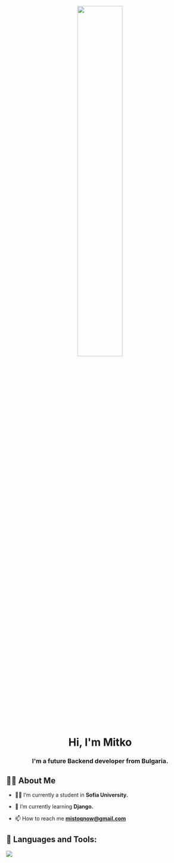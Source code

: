 <p align="center">
  <a href="#"><img width="49%" height="auto" src="https://content.techgig.com/thumb/msid-78130139,width-860,resizemode-4/4-Steps-to-become-a-top-programmer.jpg?140622" class="centerImage" height="175px"/></a>
</p>

<h1 align="center">Hi, I'm Mitko</h1>
<h3 align="center">I'm a future Backend developer from Bulgaria.</h3>

## 🙋‍♂️ About Me

- 👨‍🎓 I’m currently a student in **Sofia University.**

- 🌱 I’m currently learning **Django.**

<!-- - 👯 I’m looking to collaborate on **OpenSource Projects** -->

<!-- - 👨‍💻 All of my projects are available at **[My Portfolio](https://subhamraoniar.com)** -->

- 📫 How to reach me **mistoqnow@gmail.com**


## 🚀 Languages and Tools:

<p align="left"> 
    <a href="https://www.python.org" target="_blank"> <img src="https://img.icons8.com/color/48/000000/python.png"/> </a> 
    <!-- <a href="https://developer.mozilla.org/en-US/docs/Web/JavaScript" target="_blank"> <img src="https://img.icons8.com/color/48/000000/javascript.png"/> </a>  -->
    <!-- <a href="https://www.w3.org/html/" target="_blank"> <img src="https://img.icons8.com/color/48/000000/html-5.png"/> </a>  -->
    <!-- <a href="https://www.w3schools.com/css/" target="_blank"> <img src="https://img.icons8.com/color/48/000000/css3.png"/> </a>  -->
    <!-- <a href="https://getbootstrap.com" target="_blank"> <img src="https://img.icons8.com/color/48/000000/bootstrap.png"/> </a>  -->
    <!-- <a style="padding-right:8px;" href="https://www.mysql.com/" target="_blank"> <img src="https://img.icons8.com/fluent/50/000000/mysql-logo.png"/> </a> -->
    <!-- <a href="https://www.mongodb.com/" target="_blank"> <img src="https://raw.githubusercontent.com/devicons/devicon/master/icons/mongodb/mongodb-original-wordmark.svg" alt="mongodb" width="48" height="48"/> </a>  -->
<!-- 
    <a href="https://postman.com" target="_blank"> <img src="https://www.vectorlogo.zone/logos/getpostman/getpostman-icon.svg" alt="postman" width="45" height="45"/> </a>   
    <a href="https://git-scm.com/" target="_blank"> <img src="https://img.icons8.com/color/48/000000/git.png"/> </a>  -->
  
</p>

